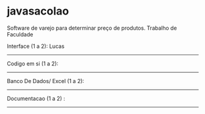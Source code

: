 # javasacolao
Software de varejo para determinar preço de produtos. Trabalho de Faculdade 


Interface (1 a 2):
  Lucas               
____________________________________________________________________

Codigo em si (1 a 2):
                     
                    
____________________________________________________________________

Banco De Dados/ Excel (1 a 2):
                              
                             
____________________________________________________________________

Documentacao (1 a 2) :
                     
                     
____________________________________________________________________
